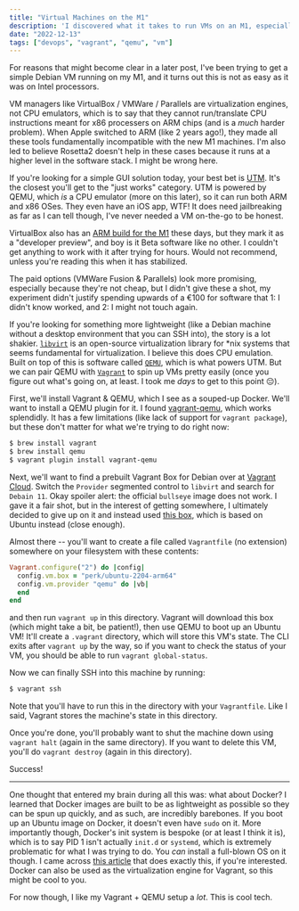 ```yaml
---
title: "Virtual Machines on the M1"
description: 'I discovered what it takes to run VMs on an M1, especially because they don''t "just work"'
date: "2022-12-13"
tags: ["devops", "vagrant", "qemu", "vm"]
---
```


For reasons that might become clear in a later post, I've been trying to get a simple
Debian VM running on my M1, and it turns out this is not as easy as it was on Intel
processors.

VM managers like VirtualBox / VMWare / Parallels are virtualization engines, not CPU
emulators, which is to say that they cannot run/translate CPU instructions meant for
x86 processers on ARM chips (and is a _much_ harder problem). When Apple switched
to ARM (like 2 years ago!), they made all these tools fundamentally incompatible with
the new M1 machines. I'm also led to believe Rosetta2 doesn't help in these cases
because it runs at a higher level in the software stack. I might be wrong here.

If you're looking for a simple GUI solution today, your best bet is [UTM](https://mac.getutm.app/).
It's the closest you'll get to the "just works" category. UTM is powered by QEMU,
which _is_ a CPU emulator (more on this later), so it can run both ARM and x86 OSes.
They even have an iOS app, WTF! It does need jailbreaking as far as I can tell though,
I've never needed a VM on-the-go to be honest.

VirtualBox also has an [ARM build for the M1](https://www.virtualbox.org/wiki/Downloads)
these days, but they mark it as a "developer preview", and boy is it Beta software
like no other. I couldn't get anything to work with it after trying for hours. Would
not recommend, unless you're reading this when it has stabilized.

The paid options (VMWare Fusion & Parallels) look more promising, especially because
they're not cheap, but I didn't give these a shot, my experiment didn't justify spending
upwards of a €100 for software that 1: I didn't know worked, and 2: I might not touch
again.

If you're looking for something more lightweight (like a Debian machine without a
desktop environment that you can SSH into), the story is a lot shakier. [`libvirt`](https://libvirt.org/)
is an open-source virtualization library for \*nix systems that seems fundamental
for virtualization. I believe this does CPU emulation. Built on top of this is software
called [`QEMU`](https://www.qemu.org/), which is what powers UTM. But we can pair
QEMU with [`Vagrant`](https://vagrantup.com) to spin up VMs pretty easily (once you
figure out what's going on, at least. I took me _days_ to get to this point 😔).

First, we'll install Vagrant & QEMU, which I see as a souped-up Docker. We'll want to install
a QEMU plugin for it. I found [vagrant-qemu](https://github.com/ppggff/vagrant-qemu),
which works splendidly. It has a few limitations (like lack of support for `vagrant package`),
but these don't matter for what we're trying to do right now:

```sh
$ brew install vagrant
$ brew install qemu
$ vagrant plugin install vagrant-qemu
```

Next, we'll want to find a prebuilt Vagrant Box for Debian over at [Vagrant Cloud](https://app.vagrantup.com/boxes/search).
Switch the `Provider` segmented control to `libvirt` and search for `Debain 11`.
Okay spoiler alert: the official `bullseye` image does not work. I gave it a fair
shot, but in the interest of getting somewhere, I ultimately decided to give up on
it and instead used [this box](https://app.vagrantup.com/perk/boxes/ubuntu-2204-arm64),
which is based on Ubuntu instead (close enough).

Almost there -- you'll want to create a file called `Vagrantfile` (no extension) somewhere
on your filesystem with these contents:

```ruby
Vagrant.configure("2") do |config|
  config.vm.box = "perk/ubuntu-2204-arm64"
  config.vm.provider "qemu" do |vb|
  end
end
```

and then run `vagrant up` in this directory. Vagrant will download this box (which might
take a bit, be patient!), then use QEMU to boot up an Ubuntu VM! It'll create a `.vagrant`
directory, which will store this VM's state. The CLI exits after `vagrant up` by
the way, so if you want to check the status of your VM, you should be able to run
`vagrant global-status`.

Now we can finally SSH into this machine by running:

```sh
$ vagrant ssh
```

Note that you'll have to run this in the directory with your `Vagrantfile`. Like I
said, Vagrant stores the machine's state in this directory.

Once you're done, you'll probably want to shut the machine down using `vagrant halt`
(again in the same directory). If you want to delete this VM, you'll do `vagrant destroy`
(again in this directory).

Success!

---

One thought that entered my brain during all this was: what about Docker? I learned
that Docker images are built to be as lightweight as possible so they can be spun
up quickly, and as such, are incredibly barebones. If you boot up an Ubuntu image
on Docker, it doesn't even have `sudo` on it. More importantly though, Docker's init
system is bespoke (or at least I think it is), which is to say PID 1 isn't actually
`init.d` or `systemd`, which is extremely problematic for what I was trying to do.
You _can_ install a full-blown OS on it though. I came across [this article](https://betterprogramming.pub/managing-virtual-machines-under-vagrant-on-a-mac-m1-aebc650bc12c)
that does exactly this, if you're interested. Docker can also be used as the virtualization
engine for Vagrant, so this might be cool to you.

For now though, I like my Vagrant + QEMU setup a _lot_. This is cool tech.
